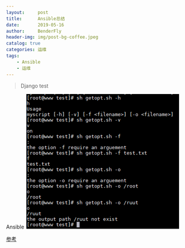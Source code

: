 ```yaml
---
layout:     post
title:      Ansible总结
date:       2019-05-16
author:     BenderFly
header-img: img/post-bg-coffee.jpeg
catalog: true
categories: 运维
tags:
    - Ansible
    - 运维
---
```


> Django test


Ansible
![getopts](https://raw.githubusercontent.com/handerfly/handerfly.github.io/master/img/getopt.png)  

[参考](https://www.linuxprobe.com/screen-example.html)